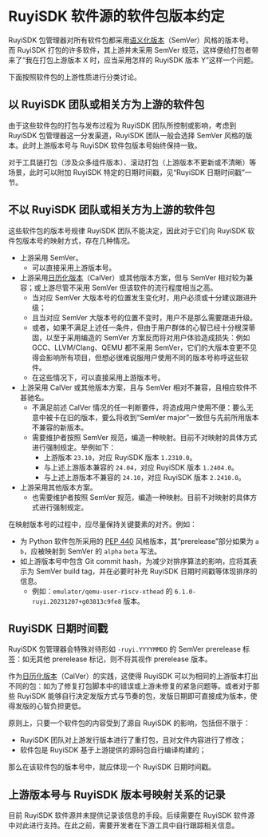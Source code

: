 # RuyiSDK 软件源的软件包版本约定

RuyiSDK 包管理器对所有软件包都采用[语义化版本][semver]（SemVer）风格的版本号。而 RuyiSDK 打包的许多软件，其上游并未采用
SemVer 规范，这样便给打包者带来了“我在打包上游版本 X 时，应当采用怎样的 RuyiSDK 版本 Y”这样一个问题。

[semver]: https://semver.org/

下面按照软件包的上游性质进行分类讨论。

## 以 RuyiSDK 团队或相关方为上游的软件包

由于这些软件包的打包与发布过程为 RuyiSDK 团队所控制或影响，考虑到 RuyiSDK 包管理器这一分发渠道，RuyiSDK
团队一般会选择 SemVer 风格的版本。此时上游版本号与 RuyiSDK 软件包版本号始终保持一致。

对于工具链打包（涉及众多组件版本）、滚动打包（上游版本不更新或不清晰）等场景，此时可以附加 RuyiSDK
特定的日期时间戳，见“RuyiSDK 日期时间戳”一节。

## 不以 RuyiSDK 团队或相关方为上游的软件包

这些软件包的版本号规律 RuyiSDK 团队不能决定，因此对于它们向 RuyiSDK 软件包版本号的映射方式，存在几种情况。

* 上游采用 SemVer。
    * 可以直接采用上游版本号。
* 上游采用[日历化版本][calver]（CalVer）或其他版本方案，但与 SemVer 相对较为兼容；或上游尽管不采用 SemVer 但该软件的流行程度相当之高。
    * 当对应 SemVer 大版本号的位置发生变化时，用户必须或十分建议跟进升级；
    * 且当对应 SemVer 大版本号的位置不变时，用户不是那么需要跟进升级。
    * 或者，如果不满足上述任一条件，但由于用户群体的心智已经十分根深蒂固，以至于采用编造的
      SemVer 方案反而将对用户体验造成损失：例如 GCC、LLVM/Clang、QEMU 都不采用
      SemVer，它们的大版本变更不见得会影响所有项目，但想必很难说服用户使用不同的版本号称呼这些软件。
    * 在这些情况下，可以直接采用上游版本号。
* 上游采用 CalVer 或其他版本方案，且与 SemVer 相对不兼容，且相应软件不甚驰名。
    * 不满足前述 CalVer 情况的任一判断要件，将造成用户使用不便：要么无意中被卡在旧的版本，要么将收到“SemVer major”一致但与先前所用版本不兼容的新版本。
    * 需要维护者按照 SemVer 规范，编造一种映射。目前不对映射的具体方式进行强制规定。举例如下：
        * 上游版本 `23.10`，对应 RuyiSDK 版本 `1.2310.0`。
        * 与上述上游版本兼容的 `24.04`，对应 RuyiSDK 版本 `1.2404.0`。
        * 与上述上游版本不兼容的 `24.10`，对应 RuyiSDK 版本 `2.2410.0`。
* 上游采用其他版本方案。
    * 也需要维护者按照 SemVer 规范，编造一种映射。目前不对映射的具体方式进行强制规定。

在映射版本号的过程中，应尽量保持关键要素的对齐。例如：

* 为 Python 软件包所采用的 [PEP 440][pep-0440] 风格版本，其“prerelease”部分如果为
  `a` `b`，应被映射到 SemVer 的 `alpha` `beta` 写法。
* 如上游版本号中包含 Git commit hash，为减少对排序算法的影响，应将其表示为 SemVer build tag，并在必要时补充 RuyiSDK 日期时间戳等体现排序的信息。
    * 例如：`emulator/qemu-user-riscv-xthead` 的 `6.1.0-ruyi.20231207+g03813c9fe8` 版本。

[pep-0440]: https://peps.python.org/pep-0440/

## RuyiSDK 日期时间戳

RuyiSDK 包管理器会特殊对待形如 `-ruyi.YYYYMMDD` 的 SemVer prerelease 标签：如无其他
prerelease 标记，则不将其视作 prerelease 版本。

作为[日历化版本][calver]（CalVer）的实践，这使得 RuyiSDK 可以为相同的上游版本打出不同的包：如为了修复打包脚本中的错误或上游未修复的紧急问题等。或者对于那些
RuyiSDK 能够自行决定发版方式与节奏的包，发版日期即可直接成为版本，使得发版的心智负担更低。

[calver]: https://calver.org/

原则上，只要一个软件包的内容受到了源自 RuyiSDK 的影响，包括但不限于：

* RuyiSDK 团队对上游发行版本进行了重打包，且对文件内容进行了修改；
* 软件包是 RuyiSDK 基于上游提供的源码包自行编译构建的；

那么在该软件包的版本号中，就应体现一个 RuyiSDK 日期时间戳。

## 上游版本号与 RuyiSDK 版本号映射关系的记录

目前 RuyiSDK 软件源并未提供记录该信息的手段。后续需要在 RuyiSDK 软件源中对此进行支持。在此之前，需要开发者在下游工具中自行跟踪相关信息。
